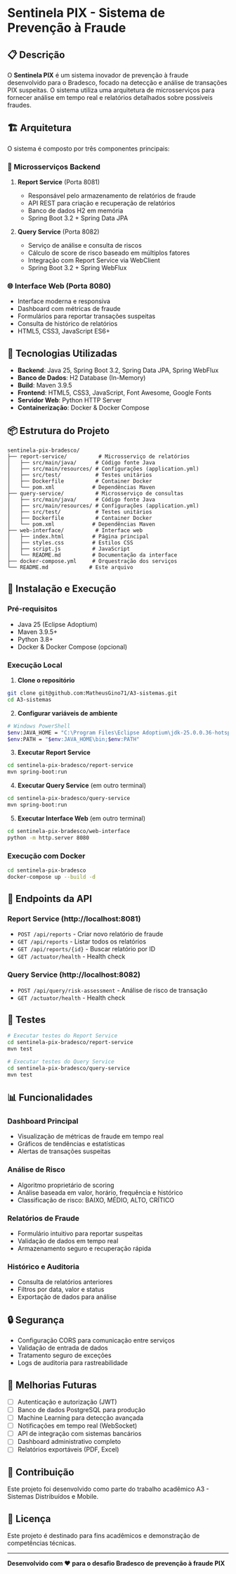 # Sentinela PIX - Sistema de Prevenção à Fraude

## 📋 Descrição

O **Sentinela PIX** é um sistema inovador de prevenção à fraude desenvolvido para o Bradesco, focado na detecção e análise de transações PIX suspeitas. O sistema utiliza uma arquitetura de microsserviços para fornecer análise em tempo real e relatórios detalhados sobre possíveis fraudes.

## 🏗️ Arquitetura

O sistema é composto por três componentes principais:

### 🔧 Microsserviços Backend

1. **Report Service** (Porta 8081)
   - Responsável pelo armazenamento de relatórios de fraude
   - API REST para criação e recuperação de relatórios
   - Banco de dados H2 em memória
   - Spring Boot 3.2 + Spring Data JPA

2. **Query Service** (Porta 8082)
   - Serviço de análise e consulta de riscos
   - Cálculo de score de risco baseado em múltiplos fatores
   - Integração com Report Service via WebClient
   - Spring Boot 3.2 + Spring WebFlux

### 🌐 Interface Web (Porta 8080)

- Interface moderna e responsiva
- Dashboard com métricas de fraude
- Formulários para reportar transações suspeitas
- Consulta de histórico de relatórios
- HTML5, CSS3, JavaScript ES6+

## 🚀 Tecnologias Utilizadas

- **Backend**: Java 25, Spring Boot 3.2, Spring Data JPA, Spring WebFlux
- **Banco de Dados**: H2 Database (In-Memory)
- **Build**: Maven 3.9.5
- **Frontend**: HTML5, CSS3, JavaScript, Font Awesome, Google Fonts
- **Servidor Web**: Python HTTP Server
- **Containerização**: Docker & Docker Compose

## 📦 Estrutura do Projeto

```
sentinela-pix-bradesco/
├── report-service/          # Microsserviço de relatórios
│   ├── src/main/java/      # Código fonte Java
│   ├── src/main/resources/ # Configurações (application.yml)
│   ├── src/test/           # Testes unitários
│   ├── Dockerfile          # Container Docker
│   └── pom.xml            # Dependências Maven
├── query-service/          # Microsserviço de consultas
│   ├── src/main/java/      # Código fonte Java
│   ├── src/main/resources/ # Configurações (application.yml)
│   ├── src/test/           # Testes unitários
│   ├── Dockerfile          # Container Docker
│   └── pom.xml            # Dependências Maven
├── web-interface/          # Interface web
│   ├── index.html         # Página principal
│   ├── styles.css         # Estilos CSS
│   ├── script.js          # JavaScript
│   └── README.md          # Documentação da interface
├── docker-compose.yml     # Orquestração dos serviços
└── README.md             # Este arquivo
```

## 🔧 Instalação e Execução

### Pré-requisitos

- Java 25 (Eclipse Adoptium)
- Maven 3.9.5+
- Python 3.8+
- Docker & Docker Compose (opcional)

### Execução Local

1. **Clone o repositório**
```bash
git clone git@github.com:MatheusGino71/A3-sistemas.git
cd A3-sistemas
```

2. **Configurar variáveis de ambiente**
```bash
# Windows PowerShell
$env:JAVA_HOME = "C:\Program Files\Eclipse Adoptium\jdk-25.0.0.36-hotspot"
$env:PATH = "$env:JAVA_HOME\bin;$env:PATH"
```

3. **Executar Report Service**
```bash
cd sentinela-pix-bradesco/report-service
mvn spring-boot:run
```

4. **Executar Query Service** (em outro terminal)
```bash
cd sentinela-pix-bradesco/query-service
mvn spring-boot:run
```

5. **Executar Interface Web** (em outro terminal)
```bash
cd sentinela-pix-bradesco/web-interface
python -m http.server 8080
```

### Execução com Docker

```bash
cd sentinela-pix-bradesco
docker-compose up --build -d
```

## 🔗 Endpoints da API

### Report Service (http://localhost:8081)

- `POST /api/reports` - Criar novo relatório de fraude
- `GET /api/reports` - Listar todos os relatórios
- `GET /api/reports/{id}` - Buscar relatório por ID
- `GET /actuator/health` - Health check

### Query Service (http://localhost:8082)

- `POST /api/query/risk-assessment` - Análise de risco de transação
- `GET /actuator/health` - Health check

## 🧪 Testes

```bash
# Executar testes do Report Service
cd sentinela-pix-bradesco/report-service
mvn test

# Executar testes do Query Service
cd sentinela-pix-bradesco/query-service
mvn test
```

## 📊 Funcionalidades

### Dashboard Principal
- Visualização de métricas de fraude em tempo real
- Gráficos de tendências e estatísticas
- Alertas de transações suspeitas

### Análise de Risco
- Algoritmo proprietário de scoring
- Análise baseada em valor, horário, frequência e histórico
- Classificação de risco: BAIXO, MÉDIO, ALTO, CRÍTICO

### Relatórios de Fraude
- Formulário intuitivo para reportar suspeitas
- Validação de dados em tempo real
- Armazenamento seguro e recuperação rápida

### Histórico e Auditoria
- Consulta de relatórios anteriores
- Filtros por data, valor e status
- Exportação de dados para análise

## 🔒 Segurança

- Configuração CORS para comunicação entre serviços
- Validação de entrada de dados
- Tratamento seguro de exceções
- Logs de auditoria para rastreabilidade

## 🚀 Melhorias Futuras

- [ ] Autenticação e autorização (JWT)
- [ ] Banco de dados PostgreSQL para produção
- [ ] Machine Learning para detecção avançada
- [ ] Notificações em tempo real (WebSocket)
- [ ] API de integração com sistemas bancários
- [ ] Dashboard administrativo completo
- [ ] Relatórios exportáveis (PDF, Excel)

## 👥 Contribuição

Este projeto foi desenvolvido como parte do trabalho acadêmico A3 - Sistemas Distribuídos e Mobile.

## 📄 Licença

Este projeto é destinado para fins acadêmicos e demonstração de competências técnicas.

---

**Desenvolvido com ❤️ para o desafio Bradesco de prevenção à fraude PIX**